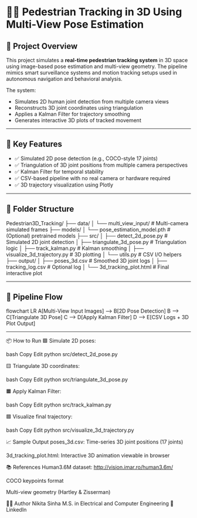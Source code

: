 # 🚶‍♂️ Pedestrian Tracking in 3D Using Multi-View Pose Estimation

## 🎯 Project Overview
This project simulates a **real-time pedestrian tracking system** in 3D space using image-based pose estimation and multi-view geometry. The pipeline mimics smart surveillance systems and motion tracking setups used in autonomous navigation and behavioral analysis.

The system:
- Simulates 2D human joint detection from multiple camera views
- Reconstructs 3D joint coordinates using triangulation
- Applies a Kalman Filter for trajectory smoothing
- Generates interactive 3D plots of tracked movement

---

## 🧠 Key Features
- ✅ Simulated 2D pose detection (e.g., COCO-style 17 joints)
- ✅ Triangulation of 3D joint positions from multiple camera perspectives
- ✅ Kalman Filter for temporal stability
- ✅ CSV-based pipeline with no real camera or hardware required
- ✅ 3D trajectory visualization using Plotly

---

## 🧱 Folder Structure

Pedestrian3D_Tracking/ ├── data/ │ └── multi_view_input/ # Multi-camera simulated frames ├── models/ │ └── pose_estimation_model.pth # (Optional) pretrained models ├── src/ │ ├── detect_2d_pose.py # Simulated 2D joint detection │ ├── triangulate_3d_pose.py # Triangulation logic │ ├── track_kalman.py # Kalman smoothing │ ├── visualize_3d_trajectory.py # 3D plotting │ └── utils.py # CSV I/O helpers ├── output/ │ ├── poses_3d.csv # Smoothed 3D joint logs │ ├── tracking_log.csv # Optional log │ └── 3d_tracking_plot.html # Final interactive plot


---

## 🔁 Pipeline Flow

flowchart LR
    A[Multi-View Input Images] --> B[2D Pose Detection]
    B --> C[Triangulate 3D Pose]
    C --> D[Apply Kalman Filter]
    D --> E[CSV Logs + 3D Plot Output]

  ---
📦 How to Run
🟩 Simulate 2D poses:

bash
Copy
Edit
python src/detect_2d_pose.py

🟨 Triangulate 3D coordinates:

bash
Copy
Edit
python src/triangulate_3d_pose.py

🟧 Apply Kalman Filter:

bash
Copy
Edit
python src/track_kalman.py

🟦 Visualize final trajectory:

bash
Copy
Edit
python src/visualize_3d_trajectory.py

📈 Sample Output
poses_3d.csv: Time-series 3D joint positions (17 joints)

3d_tracking_plot.html: Interactive 3D animation viewable in browser

📚 References
Human3.6M dataset: http://vision.imar.ro/human3.6m/

COCO keypoints format

Multi-view geometry (Hartley & Zisserman)

👩‍💻 Author
Nikita Sinha
M.S. in Electrical and Computer Engineering
🔗 LinkedIn
